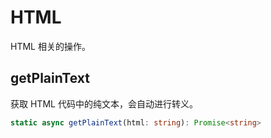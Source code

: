 # HTML
HTML 相关的操作。

## getPlainText
获取 HTML 代码中的纯文本，会自动进行转义。
```typescript
static async getPlainText(html: string): Promise<string>
```
